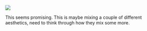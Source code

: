 ![](https://db-feed.s3.amazonaws.com/legacy/Screen_Shot_2017-06-09_at_11_52_20_PM-1497066794786.png)

This seems promising. This is maybe mixing a couple of different aesthetics, need to think through how they mix some more.
